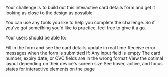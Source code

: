 Your challenge is to build out this interactive card details form and get it looking as close to the design as possible

You can use any tools you like to help you complete the challenge. So if you've got something you'd like to practice, feel free to give it a go.

Your users should be able to:

Fill in the form and see the card details update in real time
Receive error messages when the form is submitted if:
Any input field is empty
The card number, expiry date, or CVC fields are in the wrong format
View the optimal layout depending on their device's screen size
See hover, active, and focus states for interactive elements on the page